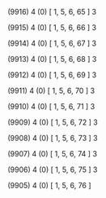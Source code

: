 (9916) 4 (0) [ 1, 5, 6, 65 ] 3 


(9915) 4 (0) [ 1, 5, 6, 66 ] 3 


(9914) 4 (0) [ 1, 5, 6, 67 ] 3 


(9913) 4 (0) [ 1, 5, 6, 68 ] 3 


(9912) 4 (0) [ 1, 5, 6, 69 ] 3 


(9911) 4 (0) [ 1, 5, 6, 70 ] 3 


(9910) 4 (0) [ 1, 5, 6, 71 ] 3 


(9909) 4 (0) [ 1, 5, 6, 72 ] 3 


(9908) 4 (0) [ 1, 5, 6, 73 ] 3 


(9907) 4 (0) [ 1, 5, 6, 74 ] 3 


(9906) 4 (0) [ 1, 5, 6, 75 ] 3 


(9905) 4 (0) [ 1, 5, 6, 76 ]  

